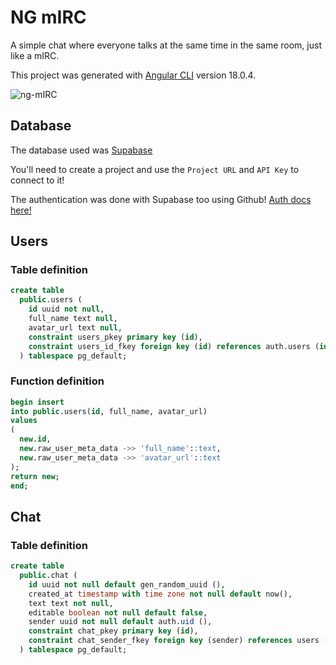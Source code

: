 # NG mIRC

A simple chat where everyone talks at the same time in the same room, just like a mIRC.

This project was generated with [Angular CLI](https://github.com/angular/angular-cli) version 18.0.4.

![ng-mIRC](https://github.com/lucianodecezare/ng-mirc/assets/12416871/f35027fe-21fc-416a-9332-9290a01c9f0c)

## Database

The database used was [Supabase](https://supabase.com/docs)

You'll need to create a project and use the `Project URL` and `API Key` to connect to it!

The authentication was done with Supabase too using Github! [Auth docs here!](https://supabase.com/docs/guides/auth)

## Users

### Table definition

```sql
create table
  public.users (
    id uuid not null,
    full_name text null,
    avatar_url text null,
    constraint users_pkey primary key (id),
    constraint users_id_fkey foreign key (id) references auth.users (id) on delete cascade
  ) tablespace pg_default;
```

### Function definition

```sql
begin insert
into public.users(id, full_name, avatar_url)
values
(
  new.id,
  new.raw_user_meta_data ->> 'full_name'::text,
  new.raw_user_meta_data ->> 'avatar_url'::text
);
return new;
end;
```

## Chat

### Table definition

```sql
create table
  public.chat (
    id uuid not null default gen_random_uuid (),
    created_at timestamp with time zone not null default now(),
    text text not null,
    editable boolean not null default false,
    sender uuid not null default auth.uid (),
    constraint chat_pkey primary key (id),
    constraint chat_sender_fkey foreign key (sender) references users (id) on update cascade on delete cascade
  ) tablespace pg_default;
```
